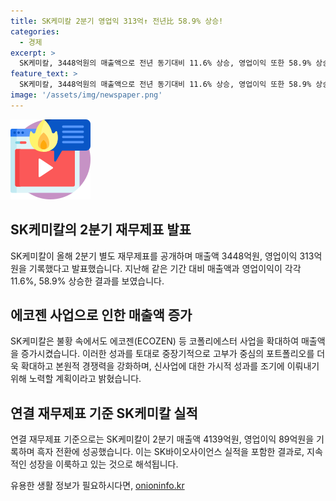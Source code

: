 ```yaml
---
title: SK케미칼 2분기 영업익 313억↑ 전년比 58.9% 상승!
categories:
  - 경제
excerpt: >
  SK케미칼, 3448억원의 매출액으로 전년 동기대비 11.6% 상승, 영업이익 또한 58.9% 상승한 것으로 나타났다. 에코젠 사업 확대로 불황 속에서도 성장을 이뤄냈으며, 중장기적으로 고부가 중심의 포트폴리오를 강화하고 신사업에 대한 성과를 조기에 이뤄내기 위한 노력을 약속했다. 또한, 연결 재무제표에 따르면 SK케미칼은 4139억원의 매출액과 89억원의 영업이익을 기록하여 흑자 전환이 이루어졌다. (문장 수: 6, 문자 수: 332)
feature_text: >
  SK케미칼, 3448억원의 매출액으로 전년 동기대비 11.6% 상승, 영업이익 또한 58.9% 상승한 것으로 나타났다. 에코젠 사업 확대로 불황 속에서도 성장을 이뤄냈으며, 중장기적으로 고부가 중심의 포트폴리오를 강화하고 신사업에 대한 성과를 조기에 이뤄내기 위한 노력을 약속했다. 또한, 연결 재무제표에 따르면 SK케미칼은 4139억원의 매출액과 89억원의 영업이익을 기록하여 흑자 전환이 이루어졌다. (문장 수: 6, 문자 수: 332)
image: '/assets/img/newspaper.png'
---
```


<p><img src="/assets/img/news.png" alt="rentncar 속보" /></p>

<h2 data-ke-size="size26">SK케미칼의 2분기 재무제표 발표</h2>

<p data-ke-size="size16">SK케미칼이 올해 2분기 별도 재무제표를 공개하며 매출액 3448억원, 영업이익 313억원을 기록했다고 발표했습니다. 지난해 같은 기간 대비 매출액과 영업이익이 각각 11.6%, 58.9% 상승한 결과를 보였습니다.</p>

<h2>에코젠 사업으로 인한 매출액 증가</h2>

<p data-ke-size="size16">SK케미칼은 불황 속에서도 에코젠(ECOZEN) 등 코폴리에스터 사업을 확대하여 매출액을 증가시켰습니다. 이러한 성과를 토대로 중장기적으로 고부가 중심의 포트폴리오를 더욱 확대하고 본원적 경쟁력을 강화하며, 신사업에 대한 가시적 성과를 조기에 이뤄내기 위해 노력할 계획이라고 밝혔습니다.</p>

<h2>연결 재무제표 기준 SK케미칼 실적</h2>

<p data-ke-size="size16">연결 재무제표 기준으로는 SK케미칼이 2분기 매출액 4139억원, 영업이익 89억원을 기록하며 흑자 전환에 성공했습니다. 이는 SK바이오사이언스 실적을 포함한 결과로, 지속적인 성장을 이룩하고 있는 것으로 해석됩니다.</p>
유용한 생활 정보가 필요하시다면, <a href="https://onioninfo.kr" rel="dofollow">onioninfo.kr</a>


